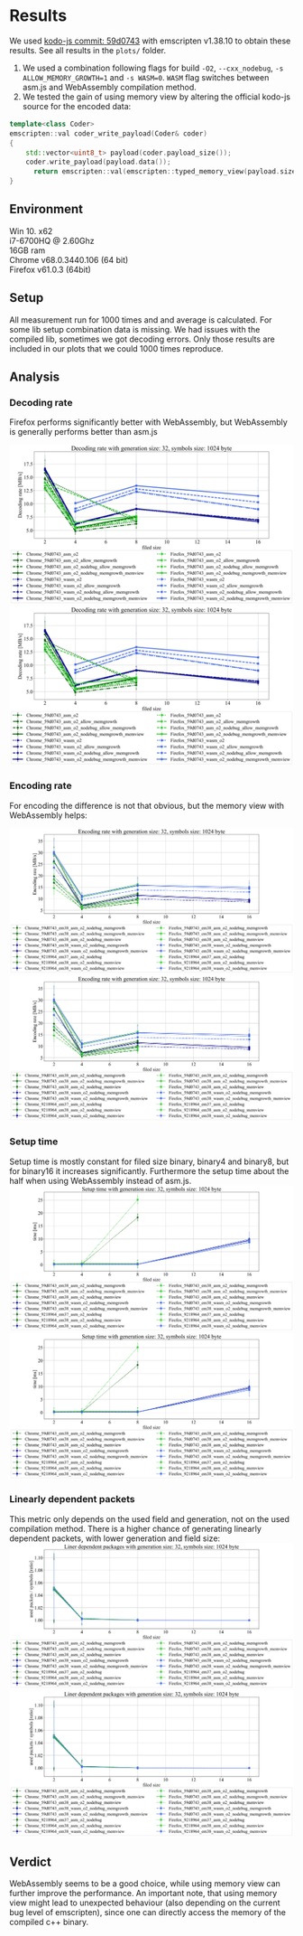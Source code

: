# Results

We used [kodo-js commit: 59d0743](https://github.com/steinwurf/kodo-js/tree/59d07433990963bd6c2acba96d95a14cff4e00f1) with emscripten v1.38.10 to obtain these results.
See all results in the `plots/` folder.

1) We used a combination following flags for build `-O2`, `--cxx_nodebug`,  `-s ALLOW_MEMORY_GROWTH=1` and `-s WASM=0`.
`WASM` flag switches between asm.js and WebAssembly compilation method.
2) We tested the gain of using memory view by altering the official kodo-js source for the encoded data: 

```C++
template<class Coder>
emscripten::val coder_write_payload(Coder& coder)
{
    std::vector<uint8_t> payload(coder.payload_size());
    coder.write_payload(payload.data());
	  return emscripten::val(emscripten::typed_memory_view(payload.size(), payload.data()));
}
```

## Environment
Win 10. x62  
i7-6700HQ @ 2.60Ghz  
16GB ram  
Chrome v68.0.3440.106 (64 bit)  
Firefox v61.0.3 (64bit)  


## Setup
All measurement run for 1000 times and and average is calculated.
For some lib setup combination data is missing. We had issues with the compiled lib, sometimes we got decoding errors.
Only those results are included in our plots that we could 1000 times reproduce.

## Analysis

### Decoding rate
Firefox performs significantly better with WebAssembly, but WebAssembly is generally performs better than asm.js

![Decoding rate](./plots/decoding_rate/per_field/decoding_rate_with_generation_size_32_symbols_size_1024_byte.svg)
<img src="./plots/decoding_rate/per_field/decoding_rate_with_generation_size_32_symbols_size_1024_byte.svg">


### Encoding rate
For encoding the difference is not that obvious, but the memory view with WebAssembly helps:

![Encoding rate](./plots/encoding_rate/per_field/encoding_rate_with_generation_size_32_symbols_size_1024_byte.svg)
<img src="./plots/encoding_rate/per_field/encoding_rate_with_generation_size_32_symbols_size_1024_byte.svg">


### Setup time

Setup time is mostly constant for filed size binary, binary4 and binary8, but for binary16 it increases significantly.
Furthermore the setup time about the half when using WebAssembly instead of asm.js. 
![Encoding rate](./plots/setup_time/per_field/setup_time_with_generation_size_32_symbols_size_1024_byte.svg)
<img src="./plots/setup_time/per_field/setup_time_with_generation_size_32_symbols_size_1024_byte.svg">

### Linearly dependent packets

This metric only depends on the used field and generation, not on the used compilation method.
There is a higher chance of generating linearly dependent packets, with lower generation and field size:
![Encoding rate](./plots/lin_dependency/per_field/liner_dependent_packages_with_generation_size_32_symbols_size_1024_byte.svg)
<img src="./plots/lin_dependency/per_field/liner_dependent_packages_with_generation_size_32_symbols_size_1024_byte.svg">

## Verdict

WebAssembly seems to be a good choice, while using memory view can further improve the performance.
An important note, that using memory view might lead to unexpected behaviour (also depending on the current bug level of emscripten),
since one can directly access the memory of the compiled c++ binary.  


